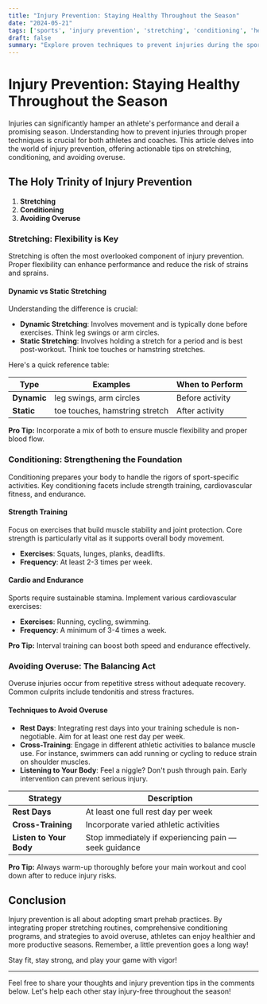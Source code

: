 ```yaml
---
title: "Injury Prevention: Staying Healthy Throughout the Season"
date: "2024-05-21"
tags: ['sports', 'injury prevention', 'stretching', 'conditioning', 'health', 'fitness', 'athlete tips', 'coaching', 'player knowledge']
draft: false
summary: "Explore proven techniques to prevent injuries during the sports season, covering crucial aspects like stretching, conditioning, and avoiding overuse. Benefit from both player insights and coaching wisdom."
---
```


# Injury Prevention: Staying Healthy Throughout the Season

Injuries can significantly hamper an athlete's performance and derail a promising season. Understanding how to prevent injuries through proper techniques is crucial for both athletes and coaches. This article delves into the world of injury prevention, offering actionable tips on stretching, conditioning, and avoiding overuse.

## The Holy Trinity of Injury Prevention

1. **Stretching**
2. **Conditioning**
3. **Avoiding Overuse**

### Stretching: Flexibility is Key

Stretching is often the most overlooked component of injury prevention. Proper flexibility can enhance performance and reduce the risk of strains and sprains.

#### Dynamic vs Static Stretching

Understanding the difference is crucial:

- **Dynamic Stretching**: Involves movement and is typically done before exercises. Think leg swings or arm circles.
- **Static Stretching**: Involves holding a stretch for a period and is best post-workout. Think toe touches or hamstring stretches.

Here's a quick reference table:

| Type            | Examples                      | When to Perform          |
|-----------------|-------------------------------|--------------------------|
| **Dynamic**     | leg swings, arm circles       | Before activity          |
| **Static**      | toe touches, hamstring stretch| After activity           |

**Pro Tip:** Incorporate a mix of both to ensure muscle flexibility and proper blood flow.

### Conditioning: Strengthening the Foundation

Conditioning prepares your body to handle the rigors of sport-specific activities. Key conditioning facets include strength training, cardiovascular fitness, and endurance.

#### Strength Training

Focus on exercises that build muscle stability and joint protection. Core strength is particularly vital as it supports overall body movement.

- **Exercises**: Squats, lunges, planks, deadlifts.
- **Frequency**: At least 2-3 times per week.

#### Cardio and Endurance

Sports require sustainable stamina. Implement various cardiovascular exercises:

- **Exercises**: Running, cycling, swimming.
- **Frequency**: A minimum of 3-4 times a week.

**Pro Tip:** Interval training can boost both speed and endurance effectively.

### Avoiding Overuse: The Balancing Act

Overuse injuries occur from repetitive stress without adequate recovery. Common culprits include tendonitis and stress fractures.

#### Techniques to Avoid Overuse

- **Rest Days**: Integrating rest days into your training schedule is non-negotiable. Aim for at least one rest day per week.
- **Cross-Training**: Engage in different athletic activities to balance muscle use. For instance, swimmers can add running or cycling to reduce strain on shoulder muscles.
- **Listening to Your Body**: Feel a niggle? Don't push through pain. Early intervention can prevent serious injury.

| Strategy              | Description                                             |
|-----------------------|---------------------------------------------------------|
| **Rest Days**         | At least one full rest day per week                     |
| **Cross-Training**    | Incorporate varied athletic activities                  |
| **Listen to Your Body** | Stop immediately if experiencing pain — seek guidance |

**Pro Tip:** Always warm-up thoroughly before your main workout and cool down after to reduce injury risks.

## Conclusion

Injury prevention is all about adopting smart prehab practices. By integrating proper stretching routines, comprehensive conditioning programs, and strategies to avoid overuse, athletes can enjoy healthier and more productive seasons. Remember, a little prevention goes a long way!

Stay fit, stay strong, and play your game with vigor!

---

Feel free to share your thoughts and injury prevention tips in the comments below. Let's help each other stay injury-free throughout the season!
```